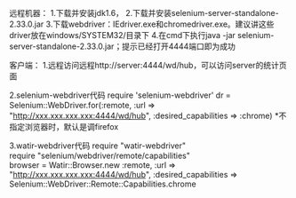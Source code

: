 远程机器：
1.下载并安装jdk1.6，
2.下载并安装selenium-server-standalone-2.33.0.jar
3.下载webdriver：IEdriver.exe和chromedriver.exe。建议讲这些driver放在windows/SYSTEM32/目录下
4.在cmd下执行java -jar selenium-server-standalone-2.33.0.jar；提示已经打开4444端口即为成功

客户端：
1.远程访问远程http://server:4444/wd/hub，可以访问server的统计页面

2.selenium-webdriver代码
require 'selenium-webdriver'
dr = Selenium::WebDriver.for(:remote, :url => "http://xxx.xxx.xxx.xxx:4444/wd/hub", :desired_capabilities => :chrome)
*不指定浏览器时，默认是调firefox

3.watir-webdriver代码
require "watir-webdriver"  
require "selenium/webdriver/remote/capabilities"  
browser = Watir::Browser.new :remote, :url => "http://xxx.xxx.xxx.xxx:4444/wd/hub", :desired_capabilities => Selenium::WebDriver::Remote::Capabilities.chrome
